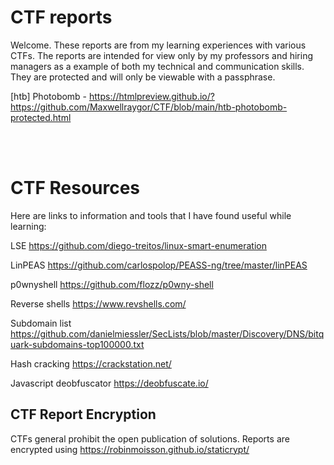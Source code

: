 # CTF reports 
Welcome.  These reports are from my learning experiences with various CTFs.  The reports are intended for view only by my professors and hiring managers as a example of both my technical and communication skills.  They are protected and will only be viewable with a passphrase.

[htb] Photobomb - https://htmlpreview.github.io/?https://github.com/Maxwellraygor/CTF/blob/main/htb-photobomb-protected.html
  
<br/><br/>

# CTF Resources
Here are links to information and tools that I have found useful while learning:

LSE	https://github.com/diego-treitos/linux-smart-enumeration

LinPEAS	https://github.com/carlospolop/PEASS-ng/tree/master/linPEAS

p0wnyshell	https://github.com/flozz/p0wny-shell

Reverse shells	https://www.revshells.com/

Subdomain list	https://github.com/danielmiessler/SecLists/blob/master/Discovery/DNS/bitquark-subdomains-top100000.txt

Hash cracking	https://crackstation.net/

Javascript deobfuscator	https://deobfuscate.io/


## CTF Report Encryption
CTFs general prohibit the open publication of solutions.
Reports are encrypted using https://robinmoisson.github.io/staticrypt/
